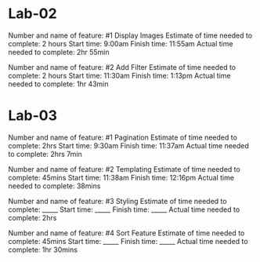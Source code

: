 # Lab-02

Number and name of feature: #1 Display Images
Estimate of time needed to complete: 2 hours
Start time: 9:00am
Finish time: 11:55am
Actual time needed to complete: 2hr 55min

Number and name of feature: #2 Add Filter
Estimate of time needed to complete: 2 hours
Start time: 11:30am
Finish time: 1:13pm
Actual time needed to complete: 1hr 43min

# Lab-03

Number and name of feature: #1 Pagination
Estimate of time needed to complete: 2hrs
Start time: 9:30am
Finish time: 11:37am
Actual time needed to complete: 2hrs 7min

Number and name of feature: #2 Templating
Estimate of time needed to complete: 45mins
Start time: 11:38am
Finish time: 12:16pm
Actual time needed to complete: 38mins

Number and name of feature: #3 Styling
Estimate of time needed to complete: _____
Start time: _____
Finish time: _____
Actual time needed to complete: 2hrs

Number and name of feature: #4 Sort Feature
Estimate of time needed to complete: 45mins
Start time: _____
Finish time: _____
Actual time needed to complete: 1hr 30mins